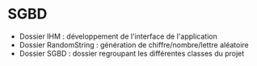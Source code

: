 # SGBD
* Dossier IHM : développement de l'interface de l'application  
* Dossier RandomString : génération de chiffre/nombre/lettre aléatoire   
* Dossier SGBD : dossier regroupant les différentes classes du projet  
